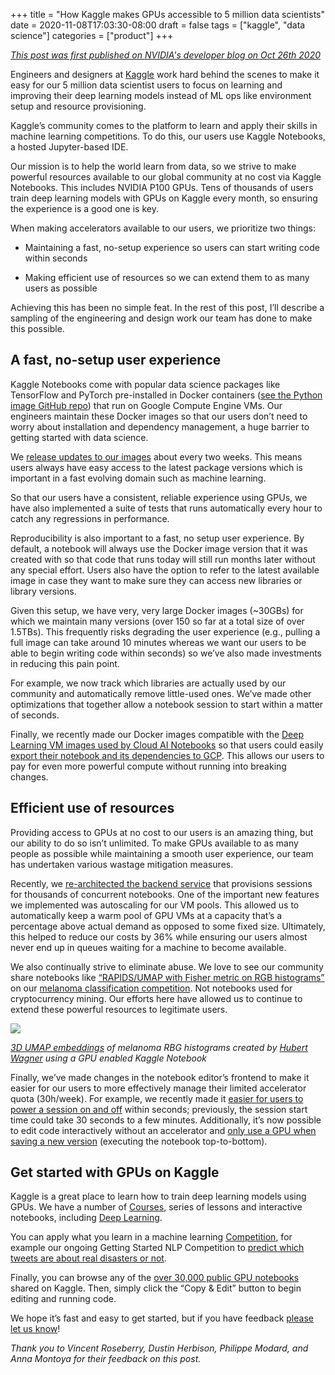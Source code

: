 +++ 
title = "How Kaggle makes GPUs accessible to 5 million data scientists" 
date = 2020-11-08T17:03:30-08:00 
draft = false 
tags = ["kaggle", "data science"] 
categories = ["product"] 
+++

_[This post was first published on NVIDIA's developer blog on Oct 26th 2020](https://news.developer.nvidia.com/how-kaggle-makes-gpus-accessible-to-5-million-data-scientists/)_

Engineers and designers at [Kaggle](https://www.kaggle.com/) work hard behind the scenes to make it easy for our 5 million data scientist users to focus on learning and improving their deep learning models instead of ML ops like environment setup and resource provisioning.

Kaggle’s community comes to the platform to learn and apply their skills in machine learning competitions. To do this, our users use Kaggle Notebooks, a hosted Jupyter-based IDE.

Our mission is to help the world learn from data, so we strive to make powerful resources available to our global community at no cost via Kaggle Notebooks. This includes NVIDIA P100 GPUs. Tens of thousands of users train deep learning models with GPUs on Kaggle every month, so ensuring the experience is a good one is key.

When making accelerators available to our users, we prioritize two things:

-   Maintaining a fast, no-setup experience so users can start writing code within seconds
    
-   Making efficient use of resources so we can extend them to as many users as possible

Achieving this has been no simple feat. In the rest of this post, I’ll describe a sampling of the engineering and design work our team has done to make this possible.

## A fast, no-setup user experience

Kaggle Notebooks come with popular data science packages like TensorFlow and PyTorch pre-installed in Docker containers ([see the Python image GitHub repo](https://github.com/kaggle/docker-python)) that run on Google Compute Engine VMs. Our engineers maintain these Docker images so that our users don’t need to worry about installation and dependency management, a huge barrier to getting started with data science.

We [release updates to our images](https://www.kaggle.com/product-feedback/161327) about every two weeks. This means users always have easy access to the latest package versions which is important in a fast evolving domain such as machine learning.

So that our users have a consistent, reliable experience using GPUs, we have also implemented a suite of tests that runs automatically every hour to catch any regressions in performance.

Reproducibility is also important to a fast, no setup user experience. By default, a notebook will always use the Docker image version that it was created with so that code that runs today will still run months later without any special effort. Users also have the option to refer to the latest available image in case they want to make sure they can access new libraries or library versions.

Given this setup, we have very, very large Docker images (~30GBs) for which we maintain many versions (over 150 so far at a total size of over 1.5TBs). This frequently risks degrading the user experience (e.g., pulling a full image can take around 10 minutes whereas we want our users to be able to begin writing code within seconds) so we’ve also made investments in reducing this pain point.

For example, we now track which libraries are actually used by our community and automatically remove little-used ones. We’ve made other optimizations that together allow a notebook session to start within a matter of seconds.

Finally, we recently made our Docker images compatible with the [Deep Learning VM images used by Cloud AI Notebooks](https://cloud.google.com/deep-learning-vm) so that users could easily [export their notebook and its dependencies to GCP](https://www.kaggle.com/product-feedback/159602). This allows our users to pay for even more powerful compute without running into breaking changes.

## Efficient use of resources

Providing access to GPUs at no cost to our users is an amazing thing, but our ability to do so isn’t unlimited. To make GPUs available to as many people as possible while maintaining a smooth user experience, our team has undertaken various wastage mitigation measures.

Recently, we [re-architected the backend service](https://medium.com/google-cloud/a-multi-cluster-grpc-architecture-on-gke-365bbd757df) that provisions sessions for thousands of concurrent notebooks. One of the important new features we implemented was autoscaling for our VM pools. This allowed us to automatically keep a warm pool of GPU VMs at a capacity that’s a percentage above actual demand as opposed to some fixed size. Ultimately, this helped to reduce our costs by 36% while ensuring our users almost never end up in queues waiting for a machine to become available.

We also continually strive to eliminate abuse. We love to see our community share notebooks like [“RAPIDS/UMAP with Fisher metric on RGB histograms”](https://www.kaggle.com/hubwag/rapids-umap-with-fisher-metric-on-rgb-histograms) on our [melanoma classification competition](https://www.kaggle.com/c/siim-isic-melanoma-classification/notebooks?sortBy=voteCount&group=everyone&pageSize=20&competitionId=20270). Not notebooks used for cryptocurrency mining. Our efforts here have allowed us to continue to extend these powerful resources to legitimate users.

![](https://lh5.googleusercontent.com/tFZpyALE0OhZjforc-AlrQXuiJNLyoKHwjBD8rH_IWnJ6k1fpNOdomR1BxO_8NqVKfOczjtr53MBBgxNvOVzBz1evWWEucqcqyTVpqJABB1uTFtHR8bfW0_d9jkago6h40Q0BPrQWQ)

_[3D UMAP embeddings](https://www.kaggle.com/hubwag/rapids-umap-with-fisher-metric-on-rgb-histograms) of melanoma RBG histograms created by [Hubert Wagner](https://www.kaggle.com/hubwag) using a GPU enabled Kaggle Notebook_

Finally, we’ve made changes in the notebook editor’s frontend to make it easier for our users to more effectively manage their limited accelerator quota (30h/week). For example, we recently made it [easier for users to power a session on and off](https://admin.kaggle.com/product-feedback/152669) within seconds; previously, the session start time could take 30 seconds to a few minutes. Additionally, it’s now possible to edit code interactively without an accelerator and [only use a GPU when saving a new version](https://admin.kaggle.com/product-feedback/161328) (executing the notebook top-to-bottom).

## Get started with GPUs on Kaggle

Kaggle is a great place to learn how to train deep learning models using GPUs. We have a number of [Courses](https://www.kaggle.com/learn/overview), series of lessons and interactive notebooks, including [Deep Learning](https://www.kaggle.com/learn/deep-learning).

You can apply what you learn in a machine learning [Competition](https://www.kaggle.com/competitions), for example our ongoing Getting Started NLP Competition to [predict which tweets are about real disasters or not](https://www.kaggle.com/c/nlp-getting-started).

Finally, you can browse any of the [over 30,000 public GPU notebooks](https://www.kaggle.com/search?q=tag%3Agpu+in%3Anotebooks) shared on Kaggle. Then, simply click the “Copy & Edit” button to begin editing and running code.

We hope it’s fast and easy to get started, but if you have feedback [please let us know](https://www.kaggle.com/product-feedback)!

_Thank you to Vincent Roseberry, Dustin Herbison, Philippe Modard, and Anna Montoya for their feedback on this post._